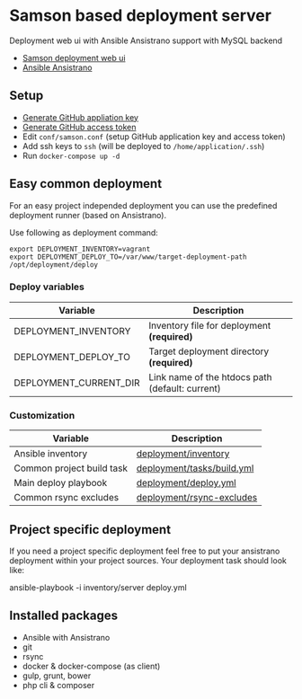 # Samson based deployment server

Deployment web ui with Ansible Ansistrano support with MySQL backend

* [Samson deployment web ui](https://github.com/zendesk/samson)
* [Ansible Ansistrano](https://github.com/ansistrano)


## Setup

* [Generate GitHub appliation key](https://github.com/settings/developers)
* [Generate GitHub access token](https://github.com/settings/tokens)
* Edit `conf/samson.conf` (setup GitHub application key and access token)
* Add ssh keys to `ssh` (will be deployed to `/home/application/.ssh`)
* Run `docker-compose up -d`



## Easy common deployment

For an easy project independed deployment you can use the predefined deployment runner (based on Ansistrano).

Use following as deployment command:

```
export DEPLOYMENT_INVENTORY=vagrant
export DEPLOYMENT_DEPLOY_TO=/var/www/target-deployment-path
/opt/deployment/deploy
```


### Deploy variables

Variable                    | Description
--------------------------- | ------------------------------------------------------
DEPLOYMENT_INVENTORY        | Inventory file for deployment **(required)**
DEPLOYMENT_DEPLOY_TO        | Target deployment directory **(required)**
DEPLOYMENT_CURRENT_DIR      | Link name of the htdocs path (default: current)


### Customization

Variable                    | Description
--------------------------- | ------------------------------------------------------
Ansible inventory           | [deployment/inventory](deployment/inventory)
Common project build task   | [deployment/tasks/build.yml](deployment/tasks/build.yml)
Main deploy playbook        | [deployment/deploy.yml](deployment/deploy.yml)
Common rsync excludes       | [deployment/rsync-excludes](deployment/rsync-excludes)


## Project specific deployment

If you need a project specific deployment feel free to put your ansistrano deployment within your project sources.
Your deployment task should look like:

ansible-playbook -i inventory/server deploy.yml

## Installed packages
* Ansible with Ansistrano
* git
* rsync
* docker & docker-compose (as client)
* gulp, grunt, bower
* php cli & composer